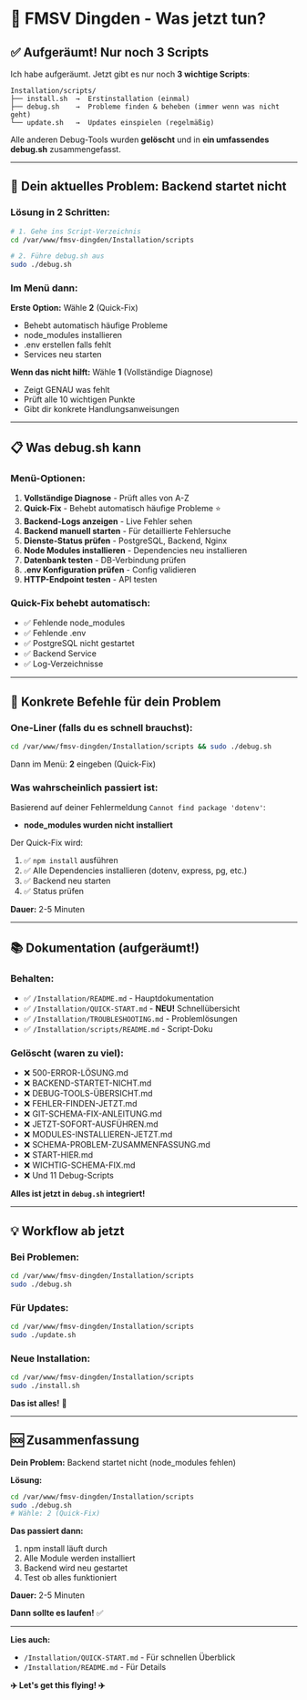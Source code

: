 # 🎯 FMSV Dingden - Was jetzt tun?

## ✅ Aufgeräumt! Nur noch 3 Scripts

Ich habe aufgeräumt. Jetzt gibt es nur noch **3 wichtige Scripts**:

```
Installation/scripts/
├── install.sh  →  Erstinstallation (einmal)
├── debug.sh    →  Probleme finden & beheben (immer wenn was nicht geht)
└── update.sh   →  Updates einspielen (regelmäßig)
```

Alle anderen Debug-Tools wurden **gelöscht** und in **ein umfassendes debug.sh** zusammengefasst.

---

## 🚀 Dein aktuelles Problem: Backend startet nicht

### Lösung in 2 Schritten:

```bash
# 1. Gehe ins Script-Verzeichnis
cd /var/www/fmsv-dingden/Installation/scripts

# 2. Führe debug.sh aus
sudo ./debug.sh
```

### Im Menü dann:

**Erste Option:** Wähle **2** (Quick-Fix)
- Behebt automatisch häufige Probleme
- node_modules installieren
- .env erstellen falls fehlt
- Services neu starten

**Wenn das nicht hilft:** Wähle **1** (Vollständige Diagnose)
- Zeigt GENAU was fehlt
- Prüft alle 10 wichtigen Punkte
- Gibt dir konkrete Handlungsanweisungen

---

## 📋 Was debug.sh kann

### Menü-Optionen:

1. **Vollständige Diagnose** - Prüft alles von A-Z
2. **Quick-Fix** - Behebt automatisch häufige Probleme ⭐
3. **Backend-Logs anzeigen** - Live Fehler sehen
4. **Backend manuell starten** - Für detaillierte Fehlersuche
5. **Dienste-Status prüfen** - PostgreSQL, Backend, Nginx
6. **Node Modules installieren** - Dependencies neu installieren
7. **Datenbank testen** - DB-Verbindung prüfen
8. **.env Konfiguration prüfen** - Config validieren
9. **HTTP-Endpoint testen** - API testen

### Quick-Fix behebt automatisch:
- ✅ Fehlende node_modules
- ✅ Fehlende .env
- ✅ PostgreSQL nicht gestartet
- ✅ Backend Service
- ✅ Log-Verzeichnisse

---

## 🎯 Konkrete Befehle für dein Problem

### One-Liner (falls du es schnell brauchst):

```bash
cd /var/www/fmsv-dingden/Installation/scripts && sudo ./debug.sh
```

Dann im Menü: **2** eingeben (Quick-Fix)

### Was wahrscheinlich passiert ist:

Basierend auf deiner Fehlermeldung `Cannot find package 'dotenv'`:
- **node_modules wurden nicht installiert**

Der Quick-Fix wird:
1. ✅ `npm install` ausführen
2. ✅ Alle Dependencies installieren (dotenv, express, pg, etc.)
3. ✅ Backend neu starten
4. ✅ Status prüfen

**Dauer:** 2-5 Minuten

---

## 📚 Dokumentation (aufgeräumt!)

### Behalten:
- ✅ `/Installation/README.md` - Hauptdokumentation
- ✅ `/Installation/QUICK-START.md` - **NEU!** Schnellübersicht
- ✅ `/Installation/TROUBLESHOOTING.md` - Problemlösungen
- ✅ `/Installation/scripts/README.md` - Script-Doku

### Gelöscht (waren zu viel):
- ❌ 500-ERROR-LÖSUNG.md
- ❌ BACKEND-STARTET-NICHT.md
- ❌ DEBUG-TOOLS-ÜBERSICHT.md
- ❌ FEHLER-FINDEN-JETZT.md
- ❌ GIT-SCHEMA-FIX-ANLEITUNG.md
- ❌ JETZT-SOFORT-AUSFÜHREN.md
- ❌ MODULES-INSTALLIEREN-JETZT.md
- ❌ SCHEMA-PROBLEM-ZUSAMMENFASSUNG.md
- ❌ START-HIER.md
- ❌ WICHTIG-SCHEMA-FIX.md
- ❌ Und 11 Debug-Scripts

**Alles ist jetzt in `debug.sh` integriert!**

---

## 💡 Workflow ab jetzt

### Bei Problemen:
```bash
cd /var/www/fmsv-dingden/Installation/scripts
sudo ./debug.sh
```

### Für Updates:
```bash
cd /var/www/fmsv-dingden/Installation/scripts
sudo ./update.sh
```

### Neue Installation:
```bash
cd /var/www/fmsv-dingden/Installation/scripts
sudo ./install.sh
```

**Das ist alles!** 🎉

---

## 🆘 Zusammenfassung

**Dein Problem:** Backend startet nicht (node_modules fehlen)

**Lösung:**
```bash
cd /var/www/fmsv-dingden/Installation/scripts
sudo ./debug.sh
# Wähle: 2 (Quick-Fix)
```

**Das passiert dann:**
1. npm install läuft durch
2. Alle Module werden installiert
3. Backend wird neu gestartet
4. Test ob alles funktioniert

**Dauer:** 2-5 Minuten

**Dann sollte es laufen!** ✅

---

**Lies auch:**
- `/Installation/QUICK-START.md` - Für schnellen Überblick
- `/Installation/README.md` - Für Details

**✈️ Let's get this flying! ✈️**
